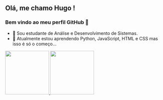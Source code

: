 ## Olá, me chamo Hugo ! 
### Bem vindo ao meu perfil GitHub 👋


- 🔭 Sou estudante de Análise e Desenvolvimento de Sistemas.
- 🌱 Atualmente estou aprendendo Python, JavaScript, HTML e CSS mas isso é só o começo...

<div>
<a href="https://github.com/hugordsp">
<img height="140em" src="https://github-readme-stats.vercel.app/api/top-langs/?username=hugordsp&layout=compact&langs_count=7&theme=dracula"/>
<img height="140em" src="https://github-readme-stats.vercel.app/api?username=hugordsp&show_icons=true&theme=dracula&include_all_commits=true&count_private=true"/>
</div>
